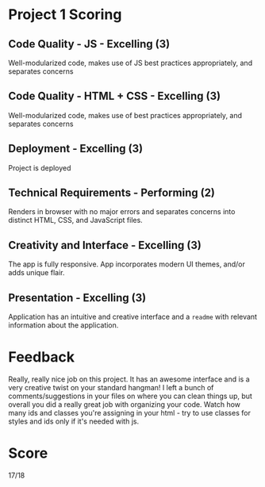 # Project 1 Scoring

## Code Quality - JS - Excelling (3)

Well-modularized code, makes use of JS best practices appropriately, and separates concerns


## Code Quality - HTML + CSS  - Excelling (3)

Well-modularized code, makes use of best practices appropriately, and separates concerns

## Deployment - Excelling (3)

Project is deployed

## Technical Requirements	- Performing (2)

Renders in browser with no major errors and separates concerns into distinct HTML, CSS, and JavaScript files.

## Creativity and Interface	- Excelling (3)

The app is fully responsive. App incorporates modern UI themes, and/or adds unique flair.


## Presentation - Excelling (3)

Application has an intuitive and creative interface and a `readme` with relevant information about the application.

# Feedback

Really, really nice job on this project. It has an awesome interface and is a very creative twist on your standard hangman! I left a bunch of comments/suggestions in your files on where you can clean things up, but overall you did a really great job with organizing your code. Watch how many ids and classes you're assigning in your html - try to use classes for styles and ids only if it's needed with js.

# Score

17/18
